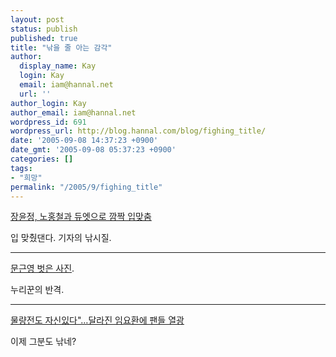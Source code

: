 ```yaml
---
layout: post
status: publish
published: true
title: "낚을 줄 아는 감각"
author:
  display_name: Kay
  login: Kay
  email: iam@hannal.net
  url: ''
author_login: Kay
author_email: iam@hannal.net
wordpress_id: 691
wordpress_url: http://blog.hannal.com/blog/fighing_title/
date: '2005-09-08 14:37:23 +0900'
date_gmt: '2005-09-08 05:37:23 +0900'
categories: []
tags:
- "희망"
permalink: "/2005/9/fighing_title"
---
```

<p><a href="http://news.naver.com/hotissue/daily_read.php?section_id=106&office_id=108&article_id=0000016525&datetime=2005090811100016525">장윤정, 노홍철과 듀엣으로 깜짝 입맞춤</a></p>
<p>입 맞췄댄다. 기자의 낚시질.</p>
<hr />
<p><a href="http://inuit.cafe24.com/zog/?no=1183">문근영 벗은 사진</a>.</p>
<p>누리꾼의 반격.</p>
<hr />
<p><a href="http://news.naver.com/photo/hread.php?hotissue_id=169&hotissue_item_id=20371&view=all&page=1">물량전도 자신있다"…달라진 임요환에 팬들 열광</a></p>
<p>이제 그분도 낚네?</p>
